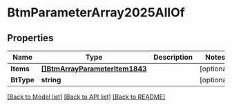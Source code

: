# BtmParameterArray2025AllOf

## Properties

Name | Type | Description | Notes
------------ | ------------- | ------------- | -------------
**Items** | [**[]BtmArrayParameterItem1843**](BTMArrayParameterItem-1843.md) |  | [optional] 
**BtType** | **string** |  | [optional] 

[[Back to Model list]](../README.md#documentation-for-models) [[Back to API list]](../README.md#documentation-for-api-endpoints) [[Back to README]](../README.md)


